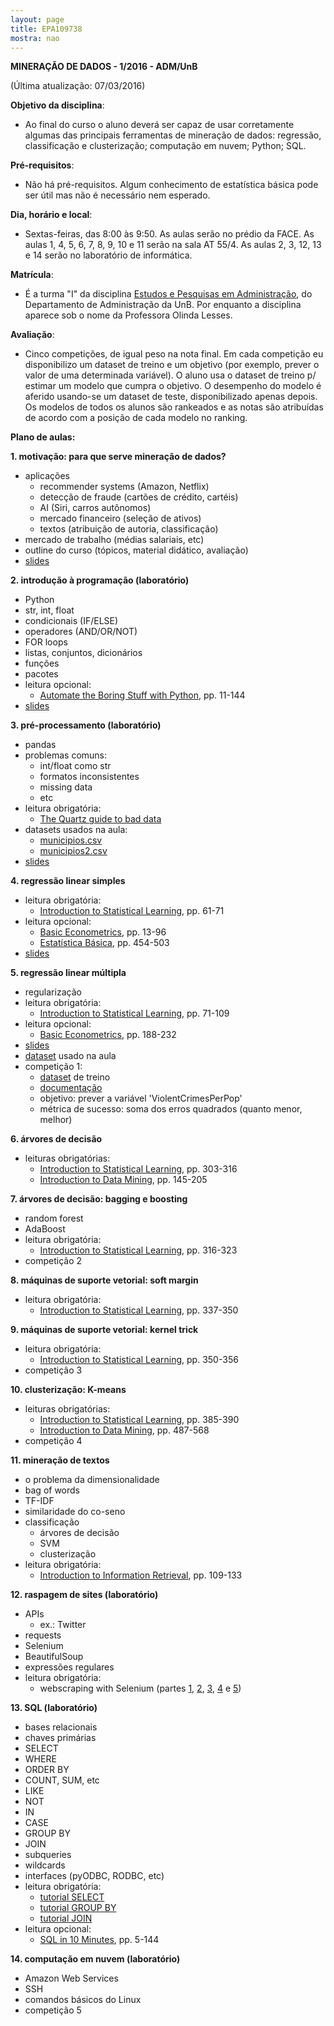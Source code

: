```yaml
---
layout: page
title: EPA109738
mostra: nao
---
```


<strong>
MINERAÇÃO DE DADOS - 1/2016 - ADM/UnB
</strong>

(Última atualização: 07/03/2016)

**Objetivo da disciplina**:

- Ao final do curso o aluno deverá ser capaz de usar corretamente algumas das principais ferramentas de mineração de dados: regressão, classificação e clusterização; computação em nuvem; Python; SQL.

**Pré-requisitos**:

- Não há pré-requisitos. Algum conhecimento de estatística básica pode ser útil mas não é necessário nem esperado.

**Dia, horário e local**:

- Sextas-feiras, das 8:00 às 9:50. As aulas serão no prédio da FACE. As aulas 1, 4, 5, 6, 7, 8, 9, 10 e 11 serão na sala AT 55/4. As aulas 2, 3, 12, 13 e 14 serão no laboratório de informática.

**Matrícula**:

- É a turma "I" da disciplina [Estudos e Pesquisas em Administração](https://condoc.unb.br/matriculaweb/graduacao/oferta_dados.aspx?cod=109738&dep=402), do Departamento de Administração da UnB. Por enquanto a disciplina aparece sob o nome da Professora Olinda Lesses.

**Avaliação**:

- Cinco competições, de igual peso na nota final. Em cada competição eu disponibilizo um dataset de treino e um objetivo (por exemplo, prever o valor de uma determinada variável). O aluno usa o dataset de treino p/ estimar um modelo que cumpra o objetivo. O desempenho do modelo é aferido usando-se um dataset de teste, disponibilizado apenas depois. Os modelos de todos os alunos são rankeados e as notas são atribuídas de acordo com a posição de cada modelo no ranking.

<strong>Plano de aulas:</strong>

<strong>1. motivação: para que serve mineração de dados?</strong>

- aplicações
    - recommender systems (Amazon, Netflix)
    - detecção de fraude (cartões de crédito, cartéis)
    - AI (Siri, carros autônomos)
    - mercado financeiro (seleção de ativos)
    - textos (atribuição de autoria, classificação)
- mercado de trabalho (médias salariais, etc)
- outline do curso (tópicos, material didático, avaliação)
- [slides](/assets/teaching/mineracao/slides1.pdf)

<strong>2. introdução à programação (laboratório)</strong>

- Python
- str, int, float
- condicionais (IF/ELSE)
- operadores (AND/OR/NOT)
- FOR loops
- listas, conjuntos, dicionários
- funções
- pacotes
- leitura opcional:
    - [Automate the Boring Stuff with Python](http://www.amazon.com/Automate-Boring-Stuff-Python-Programming/dp/1593275994/ref=sr_1_2?ie=UTF8&qid=1448215811&sr=8-2&keywords=python), pp. 11-144
- [slides](/assets/teaching/mineracao/slides2.pdf)

<strong>3. pré-processamento (laboratório)</strong>

- pandas
- problemas comuns:
    - int/float como str
    - formatos inconsistentes
    - missing data
    - etc
- leitura obrigatória:
    - [The Quartz guide to bad data](https://github.com/Quartz/bad-data-guide)
- datasets usados na aula:
    - [municipios.csv](/assets/teaching/mineracao/municipios.csv)
    - [municipios2.csv](/assets/teaching/mineracao/municipios2.csv)
- [slides](/assets/teaching/mineracao/slides3.pdf)

<strong>4. regressão linear simples</strong>

- leitura obrigatória:
    - [Introduction to Statistical Learning](http://www-bcf.usc.edu/~gareth/ISL/ISLR%20Sixth%20Printing.pdf), pp. 61-71
- leitura opcional:
    - [Basic Econometrics](http://www.amazon.com/Basic-Econometrics-Damodar-Gujarati/dp/0073375772/ref=sr_1_1?ie=UTF8&qid=1448210562&sr=8-1&keywords=basic+econometrics), pp. 13-96
    - [Estatística Básica](http://www.livrariacultura.com.br/p/estatistica-basica-61737525), pp. 454-503
- [slides](/assets/teaching/mineracao/slides4.pdf)

<strong>5. regressão linear múltipla</strong>

- regularização
- leitura obrigatória:
    - [Introduction to Statistical Learning](http://www-bcf.usc.edu/~gareth/ISL/ISLR%20Sixth%20Printing.pdf), pp. 71-109
- leitura opcional:
    - [Basic Econometrics](http://www.amazon.com/Basic-Econometrics-Damodar-Gujarati/dp/0073375772/ref=sr_1_1?ie=UTF8&qid=1448210562&sr=8-1&keywords=basic+econometrics), pp. 188-232
- [slides](/assets/teaching/mineracao/slides5.pdf)
- [dataset](/assets/teaching/mineracao/aula5dataset.csv) usado na aula
- competição 1:
    - [dataset](/assets/teaching/mineracao/competicao1treino.csv) de treino
    - [documentação](http://archive.ics.uci.edu/ml/datasets/Communities+and+Crime+Unnormalized)
    - objetivo: prever a variável 'ViolentCrimesPerPop'
    - métrica de sucesso: soma dos erros quadrados (quanto menor, melhor)

<strong>6. árvores de decisão</strong>

- leituras obrigatórias:
    - [Introduction to Statistical Learning](http://www-bcf.usc.edu/~gareth/ISL/ISLR%20Sixth%20Printing.pdf), pp. 303-316
    - [Introduction to Data Mining](http://www-users.cs.umn.edu/~kumar/dmbook/ch4.pdf), pp. 145-205

<strong>7. árvores de decisão: bagging e boosting</strong>

- random forest
- AdaBoost
- leitura obrigatória:
    - [Introduction to Statistical Learning](http://www-bcf.usc.edu/~gareth/ISL/ISLR%20Sixth%20Printing.pdf), pp. 316-323
- competição 2

<strong>8. máquinas de suporte vetorial: soft margin</strong>

- leitura obrigatória:
    - [Introduction to Statistical Learning](http://www-bcf.usc.edu/~gareth/ISL/ISLR%20Sixth%20Printing.pdf), pp. 337-350

<strong>9. máquinas de suporte vetorial: kernel trick</strong>

- leitura obrigatória:
    - [Introduction to Statistical Learning](http://www-bcf.usc.edu/~gareth/ISL/ISLR%20Sixth%20Printing.pdf), pp. 350-356
- competição 3

<strong>10. clusterização: K-means</strong>

- leituras obrigatórias:
    - [Introduction to Statistical Learning](http://www-bcf.usc.edu/~gareth/ISL/ISLR%20Sixth%20Printing.pdf), pp. 385-390
    - [Introduction to Data Mining](http://www-users.cs.umn.edu/~kumar/dmbook/ch8.pdf), pp. 487-568
- competição 4

<strong>11. mineração de textos</strong>

- o problema da dimensionalidade
- bag of words
- TF-IDF
- similaridade do co-seno
- classificação
    - árvores de decisão
    - SVM
    - clusterização
- leitura obrigatória:
    - [Introduction to Information Retrieval](http://nlp.stanford.edu/IR-book/pdf/irbookonlinereading.pdf), pp. 109-133

<strong>12. raspagem de sites (laboratório)</strong>

- APIs
    - ex.: Twitter
- requests
- Selenium
- BeautifulSoup
- expressões regulares
- leitura obrigatória:
    - webscraping with Selenium (partes [1](http://thiagomarzagao.com/2013/11/12/webscraping-with-selenium-part-1/), [2](http://thiagomarzagao.com/2013/11/14/webscraping-with-selenium-part-2/), [3](http://thiagomarzagao.com/2013/11/15/webscraping-with-selenium-part-3/), [4](http://thiagomarzagao.com/2013/11/16/webscraping-with-selenium-part-4/) e [5](http://thiagomarzagao.com/2013/11/17/webscraping-with-selenium-part-5/))

<strong>13. SQL (laboratório)</strong>

- bases relacionais
- chaves primárias
- SELECT
- WHERE
- ORDER BY
- COUNT, SUM, etc
- LIKE
- NOT
- IN
- CASE
- GROUP BY
- JOIN
- subqueries
- wildcards
- interfaces (pyODBC, RODBC, etc)
- leitura obrigatória:
    - [tutorial SELECT](https://technet.microsoft.com/en-us/library/bb264565(v=sql.90).aspx)
    - [tutorial GROUP BY](http://www.w3schools.com/sql/sql_groupby.asp)
    - [tutorial JOIN](https://technet.microsoft.com/en-us/library/ms191517(v=sql.105).aspx)
- leitura opcional:
    - [SQL in 10 Minutes](http://www.amazon.com/Sams-Teach-Yourself-SQL-Minutes-ebook/dp/B009XDGF2C/ref=mt_kindle?_encoding=UTF8&me=), pp. 5-144

<strong>14. computação em nuvem (laboratório)</strong>

- Amazon Web Services
- SSH
- comandos básicos do Linux
- competição 5